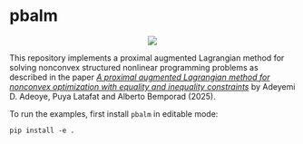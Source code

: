 pbalm
======

<p align="center">
    <a style="text-decoration:none !important;" href="https://arxiv.org/abs/2509.02894" alt="arXiv" target="_blank"><img src="https://img.shields.io/badge/paper-arXiv-red" /></a>
</p>

This repository implements a proximal augmented Lagrangian method for solving nonconvex structured nonlinear programming problems as described in the paper [*A proximal augmented Lagrangian method for nonconvex optimization with equality and inequality constraints*](https://arxiv.org/abs/2509.02894) by Adeyemi D. Adeoye, Puya Latafat and Alberto Bemporad (2025).

To run the examples, first install `pbalm` in editable mode:

    pip install -e .


